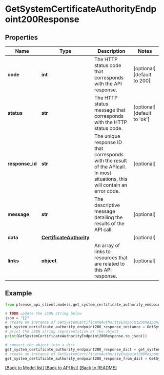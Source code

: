 # GetSystemCertificateAuthorityEndpoint200Response


## Properties

Name | Type | Description | Notes
------------ | ------------- | ------------- | -------------
**code** | **int** | The HTTP status code that corresponds with the API response. | [optional] [default to 200]
**status** | **str** | The HTTP status message that corresponds with the HTTP status code. | [optional] [default to 'ok']
**response_id** | **str** | The unique response ID that corresponds with the result of the APIcall. In most situations, this will contain an error code. | [optional] 
**message** | **str** | The descriptive message detailing the results of the API call. | [optional] 
**data** | [**CertificateAuthority**](CertificateAuthority.md) |  | [optional] 
**links** | **object** | An array of links to resources that are related to this API response. | [optional] 

## Example

```python
from pfsense_api_client.models.get_system_certificate_authority_endpoint200_response import GetSystemCertificateAuthorityEndpoint200Response

# TODO update the JSON string below
json = "{}"
# create an instance of GetSystemCertificateAuthorityEndpoint200Response from a JSON string
get_system_certificate_authority_endpoint200_response_instance = GetSystemCertificateAuthorityEndpoint200Response.from_json(json)
# print the JSON string representation of the object
print(GetSystemCertificateAuthorityEndpoint200Response.to_json())

# convert the object into a dict
get_system_certificate_authority_endpoint200_response_dict = get_system_certificate_authority_endpoint200_response_instance.to_dict()
# create an instance of GetSystemCertificateAuthorityEndpoint200Response from a dict
get_system_certificate_authority_endpoint200_response_from_dict = GetSystemCertificateAuthorityEndpoint200Response.from_dict(get_system_certificate_authority_endpoint200_response_dict)
```
[[Back to Model list]](../README.md#documentation-for-models) [[Back to API list]](../README.md#documentation-for-api-endpoints) [[Back to README]](../README.md)


